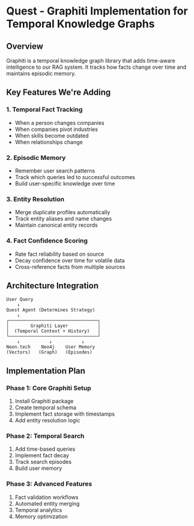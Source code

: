 # Quest - Graphiti Implementation for Temporal Knowledge Graphs

## Overview
Graphiti is a temporal knowledge graph library that adds time-aware intelligence to our RAG system. It tracks how facts change over time and maintains episodic memory.

## Key Features We're Adding

### 1. Temporal Fact Tracking
- When a person changes companies
- When companies pivot industries
- When skills become outdated
- When relationships change

### 2. Episodic Memory
- Remember user search patterns
- Track which queries led to successful outcomes
- Build user-specific knowledge over time

### 3. Entity Resolution
- Merge duplicate profiles automatically
- Track entity aliases and name changes
- Maintain canonical entity records

### 4. Fact Confidence Scoring
- Rate fact reliability based on source
- Decay confidence over time for volatile data
- Cross-reference facts from multiple sources

## Architecture Integration

```
User Query
    ↓
Quest Agent (Determines Strategy)
    ↓
┌─────────────────────────────────┐
│        Graphiti Layer           │
│  (Temporal Context + History)   │
└─────────────────────────────────┘
    ↓           ↓           ↓
Neon.tech    Neo4j    User Memory
(Vectors)   (Graph)   (Episodes)
```

## Implementation Plan

### Phase 1: Core Graphiti Setup
1. Install Graphiti package
2. Create temporal schema
3. Implement fact storage with timestamps
4. Add entity resolution logic

### Phase 2: Temporal Search
1. Add time-based queries
2. Implement fact decay
3. Track search episodes
4. Build user memory

### Phase 3: Advanced Features
1. Fact validation workflows
2. Automated entity merging
3. Temporal analytics
4. Memory optimization